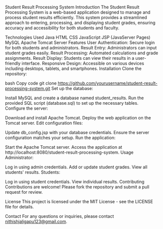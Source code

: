 Student Result Processing System
Introduction
The Student Result Processing System is a web-based application designed to manage and process student results efficiently. This system provides a streamlined approach to entering, processing, and displaying student grades, ensuring accuracy and accessibility for both students and faculty.

Technologies Used
Java
HTML
CSS
JavaScript
JSP (JavaServer Pages)
MySQL
Apache Tomcat Server
Features
User Authentication: Secure login for both students and administrators.
Result Entry: Administrators can input student grades easily.
Result Processing: Automated calculations and grade assignments.
Result Display: Students can view their results in a user-friendly interface.
Responsive Design: Accessible on various devices including desktops, tablets, and smartphones.
Installation
Clone the repository:

bash
Copy code
git clone https://github.com/yourusername/student-result-processing-system.git
Set up the database:

Install MySQL and create a database named student_results.
Run the provided SQL script (database.sql) to set up the necessary tables.
Configure the server:

Download and install Apache Tomcat.
Deploy the web application on the Tomcat server.
Edit configuration files:

Update db_config.jsp with your database credentials.
Ensure the server configuration matches your setup.
Run the application:

Start the Apache Tomcat server.
Access the application at http://localhost:8080/student-result-processing-system.
Usage
Administrator:

Log in using admin credentials.
Add or update student grades.
View all students' results.
Students:

Log in using student credentials.
View individual results.
Contributing
Contributions are welcome! Please fork the repository and submit a pull request for review.

License
This project is licensed under the MIT License - see the LICENSE file for details.

Contact
For any questions or inquiries, please contact nithishjaligapu123@gmail.com.

